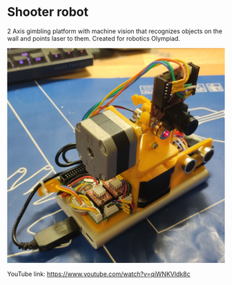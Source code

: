 # Shooter robot
2 Axis gimbling platform with machine vision that recognizes objects on the wall and points laser to them. Created for robotics Olympiad. 

![IMG_20220210_171617](https://github.com/Fyodorbezz/ShooterRobot/blob/main/IMG_20240203_210702.jpg)

YouTube link: https://www.youtube.com/watch?v=qjWNKVldk8c

